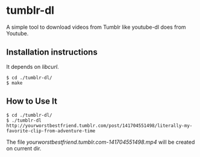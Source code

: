 tumblr-dl
=========

A simple tool to download videos from Tumblr like youtube-dl does from Youtube.

Installation instructions
--------------------------------------------------

It depends on *libcurl*.

    $ cd ./tumblr-dl/
    $ make


How to Use It
-------------

    $ cd ./tumblr-dl/
    $ ./tumblr-dl http://yourworstbestfriend.tumblr.com/post/141704551498/literally-my-favorite-clip-from-adventure-time

The file *yourworstbestfriend.tumblr.com-141704551498.mp4* will be
created on current dir.
